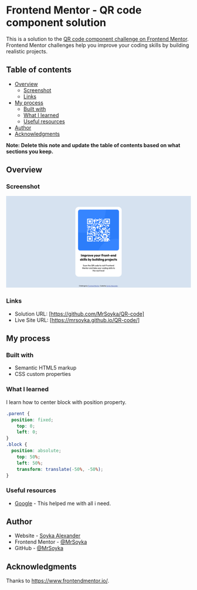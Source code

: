 # Frontend Mentor - QR code component solution

This is a solution to the [QR code component challenge on Frontend Mentor](https://www.frontendmentor.io/challenges/qr-code-component-iux_sIO_H). Frontend Mentor challenges help you improve your coding skills by building realistic projects. 

## Table of contents

- [Overview](#overview)
  - [Screenshot](#screenshot)
  - [Links](#links)
- [My process](#my-process)
  - [Built with](#built-with)
  - [What I learned](#what-i-learned)
  - [Useful resources](#useful-resources)
- [Author](#author)
- [Acknowledgments](#acknowledgments)

**Note: Delete this note and update the table of contents based on what sections you keep.**

## Overview

### Screenshot

![](/Screenshot.png)

### Links

- Solution URL: [https://github.com/MrSoyka/QR-code]
- Live Site URL: [https://mrsoyka.github.io/QR-code/]

## My process

### Built with

- Semantic HTML5 markup
- CSS custom properties

### What I learned

I learn how to center block with position property.



```css
.parent {
  position: fixed;
    top: 0;
    left: 0;
}
.block {
  position: absolute;
    top: 50%;
    left: 50%;
    transform: translate(-50%, -50%);
}
```

### Useful resources

- [Google](https://www.google.com) - This helped me with all i need.

## Author

- Website - [Soyka Alexander](https://mrsoyka.github.io/Portfolio_FCC/)
- Frontend Mentor - [@MrSoyka](https://www.frontendmentor.io/profile/MrSoyka)
- GitHub - [@MrSoyka](https://github.com/MrSoyka)

## Acknowledgments

Thanks to https://www.frontendmentor.io/.
